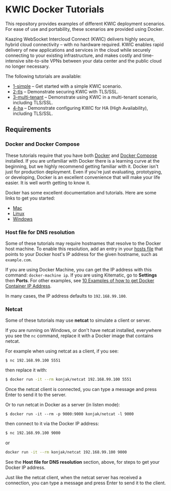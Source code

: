 # KWIC Docker Tutorials

This repository provides examples of different KWIC deployment scenarios. For ease of use and portability, these scenarios are provided using Docker.

Kaazing WebSocket Intercloud Connect (KWIC) delivers highly secure, hybrid cloud connectivity – with no hardware required. KWIC enables rapid delivery of new applications and services in the cloud while securely connecting to your existing infrastructure, and makes costly and time-intensive site-to-site VPNs between your data center and the public cloud no longer necessary.

The following tutorials are available:

* [1-simple](1-simple) – Get started with a simple KWIC scenario.
* [2-tls](2-tls) – Demonstrate securing KWIC with TLS/SSL.
* [3-multi-tenant](3-multi-tenant) – Demonstrate using KWIC in a multi-tenant scenario, including TLS/SSL.
* [4-ha](4-ha) – Demonstrate configuring KWIC for HA (High Availability), including TLS/SSL.

## Requirements

### Docker and Docker Compose

These tutorials require that you have both [Docker](https://www.docker.com/) and [Docker Compose](https://docs.docker.com/compose/) installed. If you are unfamiliar with Docker there is a learning curve at the beginning, but we highly recommend getting familiar with it. Docker isn't just for production deployment. Even if you're just evaluating, prototyping, or developing, Docker is an excellent convenience that will make your life easier. It is well worth getting to know it.

Docker has some excellent documentation and tutorials. Here are some links to get you started:

* [Mac](https://docs.docker.com/docker-for-mac/)
* [Linux](https://docs.docker.com/engine/installation/linux/ubuntu/)
* [Windows](https://docs.docker.com/docker-for-windows/)

### Host file for DNS resolution

Some of these tutorials may require hostnames that resolve to the Docker host machine. To enable this resolution, add an entry in your [hosts file](https://en.wikipedia.org/wiki/Hosts_(file)) that points to your Docker host's IP address for the given hostname, such as `example.com`.

If you are using Docker Machine, you can get the IP address with this command: `docker-machine ip`. If you are using Kitematic, go to **Settings** then **Ports**. For other examples, see [10 Examples of how to get Docker Container IP Address](http://networkstatic.net/10-examples-of-how-to-get-docker-container-ip-address/).

In many cases, the IP address defaults to `192.168.99.100`.

### Netcat

Some of these tutorials may use **netcat** to simulate a client or server.

If you are running on Windows, or don't have netcat installed, everywhere you see the `nc` command, replace it with a Docker image that contains netcat.

For example when using netcat as a client, if you see:

```
$ nc 192.168.99.100 5551
```

then replace it with:

```bash
$ docker run -it --rm konjak/netcat 192.168.99.100 5551
```

Once the netcat client is connected, you can type a message and press Enter to send it to the server.

Or to run netcat in Docker as a server (in listen mode):

```
$ docker run -it --rm -p 9000:9000 konjak/netcat -l 9000
```

then connect to it via the Docker IP address:

```bash
$ nc 192.168.99.100 9000
```

or

```bash
docker run -it --rm konjak/netcat 192.168.99.100 9000
```

See the **Host file for DNS resolution** section, above, for steps to get your Docker IP address.

Just like the netcat client, when the netcat server has received a connection, you can type a message and press Enter to send it to the client.

